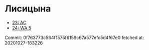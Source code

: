 # Лисицына
- [23: AC](23.md)
- [24: WA 5](24.md)

Commit: 0f763773c564f1575f6159c67a577efc5d4f67e0
 fetched at: 20201027-163226

